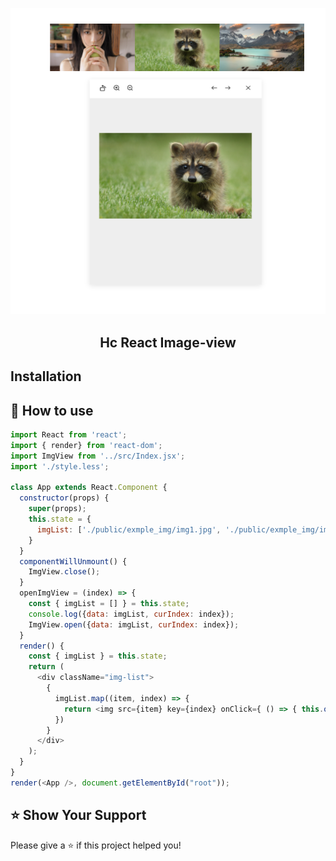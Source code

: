 <p align="middle" ><img src="https://github.com/Mark910413/hc-react-image-view/blob/master/exmple.jpg"/></p>
<h2 align="middle">Hc React Image-view</h2>

## Installation

## 🚀 How to use
```javascript
import React from 'react';
import { render} from 'react-dom';
import ImgView from '../src/Index.jsx';
import './style.less';

class App extends React.Component {
  constructor(props) {
    super(props);
    this.state = {
      imgList: ['./public/exmple_img/img1.jpg', './public/exmple_img/img2.jpg', './public/exmple_img/img3.jpg']
    }
  }
  componentWillUnmount() {
    ImgView.close();
  }
  openImgView = (index) => {
    const { imgList = [] } = this.state;
    console.log({data: imgList, curIndex: index});
    ImgView.open({data: imgList, curIndex: index});
  }
  render() {
    const { imgList } = this.state;
    return (
      <div className="img-list">
        {
          imgList.map((item, index) => {
            return <img src={item} key={index} onClick={ () => { this.openImgView(index);} } />;
          })
        }
      </div>
    );
  }
}
render(<App />, document.getElementById("root"));

```
	
	
## ⭐️ Show Your Support
Please give a ⭐️ if this project helped you!
